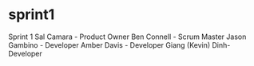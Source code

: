 # sprint1
Sprint 1
Sal Camara - Product Owner
Ben Connell - Scrum Master
Jason Gambino - Developer
Amber Davis - Developer
Giang (Kevin) Dinh- Developer
